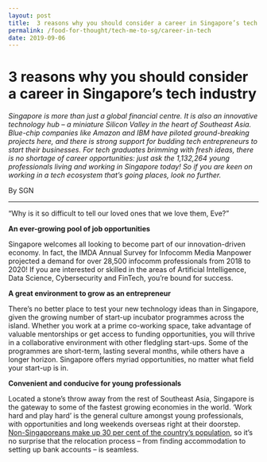 ```yaml
---
layout: post
title:  3 reasons why you should consider a career in Singapore’s tech industry
permalink: /food-for-thought/tech-me-to-sg/career-in-tech
date: 2019-09-06
---
```

# 3 reasons why you should consider a career in Singapore’s tech industry


*Singapore is more than just a global financial centre. It is also an innovative technology hub – a miniature Silicon Valley in the heart of Southeast Asia. Blue-chip companies like Amazon and IBM have piloted ground-breaking projects here, and there is strong support for budding tech entrepreneurs to start their businesses. For tech graduates brimming with fresh ideas, there is no shortage of career opportunities: just ask the 1,132,264 young professionals living and working in Singapore today! So if you are keen on working in a tech ecosystem that’s going places, look no further.*

By SGN

---

“Why is it so difficult to tell our loved ones that we love them, Eve?”

**An ever-growing pool of job opportunities**

Singapore welcomes all looking to become part of our innovation-driven economy. In fact, the IMDA Annual Survey for Infocomm Media Manpower projected a demand for over 28,500 infocomm professionals from 2018 to 2020! If you are interested or skilled in the areas of Artificial Intelligence, Data Science, Cybersecurity and FinTech, you’re bound for success.

**A great environment to grow as an entrepreneur**

There’s no better place to test your new technology ideas than in Singapore, given the growing number of start-up incubator programmes across the island. Whether you work at a prime co-working space, take advantage of valuable mentorships or get access to funding opportunities, you will thrive in a collaborative environment with other fledgling start-ups. Some of the programmes are short-term, lasting several months, while others have a longer horizon. Singapore offers myriad opportunities, no matter what field your start-up is in.

**Convenient and conducive for young professionals**

Located a stone’s throw away from the rest of Southeast Asia, Singapore is the gateway to some of the fastest growing economies in the world. ‘Work hard and play hard’ is the general culture amongst young professionals, with opportunities and long weekends overseas right at their doorstep.  [Non-Singaporeans make up 30 per cent of the country’s population](https://www.population.sg/population-trends/demographics), so it’s no surprise that the relocation process – from finding accommodation to setting up bank accounts – is seamless.
